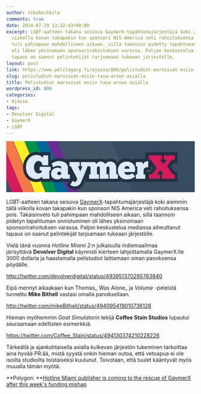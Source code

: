 ```yaml
---
author: nikoheikkila
comments: true
date: 2014-07-29 13:22:43+00:00
excerpt: LGBT-aatteen takana seisova GaymerX-tapahtumajärjestäjä koki aiemmin tällä
  viikolla kovan takapakin kun sponsori NIS America veti rahoituksensa pois. Takaisinveto
  tuli pahimpaan mahdolliseen aikaan, sillä taannoin pidetty tapahtuman onnistuminen
  oli lähes yksinomaan sponsorirahoituksen varassa. Paljon keskustelua mediassa aiheuttanut
  tapaus on saanut pelintekijät tarjoamaan tukeaan järjestölle.
layout: post
link: https://www.pelilegacy.fi/ajassa/808/pelistudiot-marssivat-esiin-tasa-arvon-asialla
slug: pelistudiot-marssivat-esiin-tasa-arvon-asialla
title: Pelistudiot marssivat esiin tasa-arvon asialla
wordpress_id: 808
categories:
- Ajassa
tags:
- Devolver Digital
- GaymerX
- LGBT
---
```


[![GaymerX](/uploads/2014/07/gaymerx.png)](/uploads/2014/07/gaymerx.png)

LGBT-aatteen takana seisova [GaymerX](https://twitter.com/GaymerX)-tapahtumajärjestäjä koki aiemmin tällä viikolla kovan takapakin kun sponsori NIS America veti rahoituksensa pois. Takaisinveto tuli pahimpaan mahdolliseen aikaan, sillä taannoin pidetyn tapahtuman onnistuminen oli lähes yksinomaan sponsorirahoituksen varassa. Paljon keskustelua mediassa aiheuttanut tapaus on saanut pelintekijät tarjoamaan tukeaan järjestölle.

Vielä tänä vuonna _Hotline Miami 2:n_ julkaisulla indiemaailmaa järisyttävä **Devolver Digital** käynnisti kierteen lahjoittamalla GaymerX:lle 3000 dollaria ja haastamalla pelistudiot laittamaan oman panoksensa pöydälle.

http://twitter.com/devolverdigital/status/493951370265763840

Eipä mennyt aikaakaan kun Thomas_ Was Alone_ ja _Volume_ -peleistä tunnettu **Mike Bithell** vastasi omalla panoksellaan.

http://twitter.com/mikeBithell/status/494095419010736128

Hieman myöhemmin _Goat Simulatorin_ tekijä **Coffee Stain Studios** lupautui seuraamaan edellisten esimerkkiä.

https://twitter.com/Coffee_Stain/status/494130374210228226

Tärkeällä ja ajankohtaisella asialla kulkevan järjestön tukeminen tarkoittaa aina hyvää PR:ää, mistä syystä onkin hieman outoa, että vetoapua ei ole isoilta studioilta toistaiseksi kuulunut. Toivotaan, että tuulet kääntyvät myös muualla tämän myötä.

**Polygon: **[Hotline Miami publisher is coming to the rescue of GaymerX after this week's funding mishap](http://www.polygon.com/2014/7/29/5947567/gaymerx-devolver-digital-hotline-miami)
